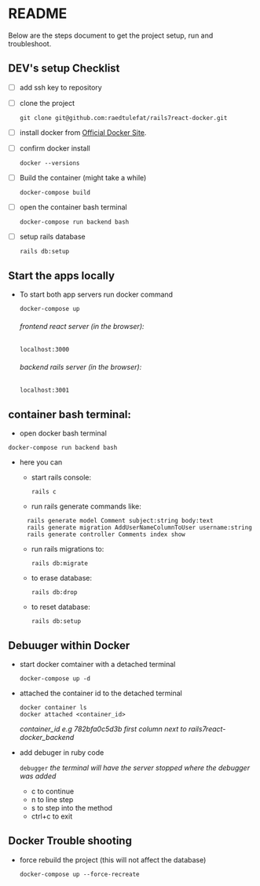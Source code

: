# README

Below are the steps document to get the project setup, run and troubleshoot.


## DEV's setup Checklist
- [ ] add ssh key to repository
- [ ] clone the project

  `git clone git@github.com:raedtulefat/rails7react-docker.git`
- [ ] install docker from [Official Docker Site](https://docs.docker.com/desktop/mac/install/).
- [ ] confirm docker install

  `docker --versions`
- [ ] Build the container (might take a while)

  `docker-compose build`  
- [ ] open the container bash terminal

  `docker-compose run backend bash`
- [ ] setup rails database

  `rails db:setup`

## Start the apps locally
- To start both app servers run docker command

  `docker-compose up`
  ###### frontend react server (in the browser):

  `localhost:3000`
  ###### backend rails server (in the browser):

  `localhost:3001`

## container bash terminal:
- open docker bash terminal

`docker-compose run backend bash`
- here you can
  * start rails console:

    `rails c`
  * run rails generate commands like:
  ```
    rails generate model Comment subject:string body:text
    rails generate migration AddUserNameColumnToUser username:string
    rails generate controller Comments index show
  ```
  * run rails migrations to:

    `rails db:migrate`
  * to erase database:

    `rails db:drop`
  * to reset database:

    `rails db:setup`

## Debuuger within Docker
- start docker comtainer with a detached terminal

  `docker-compose up -d`
- attached the container id to the detached terminal

  ```
  docker container ls
  docker attached <container_id>
  ```
  *container_id e.g 782bfa0c5d3b first column next to rails7react-docker_backend*
- add debuger in ruby code

  `debugger` *the terminal will have the server stopped where the debugger was added*
  * c to continue
  * n to line step
  * s to step into the method
  * ctrl+c to exit

## Docker Trouble shooting
- force rebuild the project (this will not affect the database)

  `docker-compose up --force-recreate`